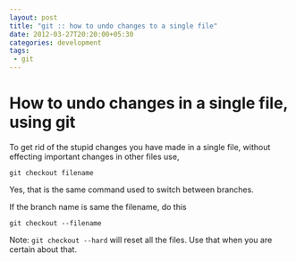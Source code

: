 ```yaml
---
layout: post
title: "git :: how to undo changes to a single file"
date: 2012-03-27T20:20:00+05:30
categories: development
tags:
 - git
---
```


# How to undo changes in a single file, using git #

To get rid of the stupid changes you have made in a single file, without effecting important changes in other files use,

```
git checkout filename
```

Yes, that is the same command used to switch between branches.

If the branch name is same the filename, do this

```
git checkout --filename
```

Note:
`git checkout --hard` will reset all the files. Use that when you are certain about that.
